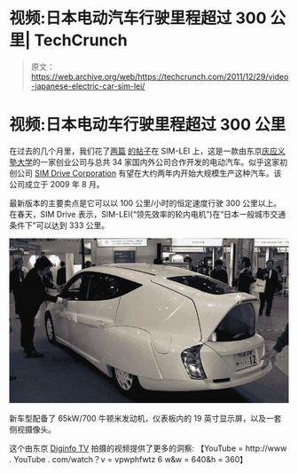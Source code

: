 # 视频:日本电动汽车行驶里程超过 300 公里| TechCrunch

> 原文：<https://web.archive.org/web/https://techcrunch.com/2011/12/29/video-japanese-electric-car-sim-lei/>

# 视频:日本电动车行驶里程超过 300 公里

在过去的几个月里，我们花了[两篇](https://web.archive.org/web/20230308212219/https://techcrunch.com/2010/01/25/japan-prepares-new-electric-car-for-launch-in-2013/) [的帖子](https://web.archive.org/web/20230308212219/https://techcrunch.com/2011/04/01/sim-lei-japans-newest-electric-car-reaches-333km-driving-range-and-its-fast/)在 SIM-LEI 上，这是一款由东京[庆应义塾大学](https://web.archive.org/web/20230308212219/http://www.keio.ac.jp/)的一家创业公司与总共 34 家国内外公司合作开发的电动汽车。似乎这家初创公司 [SIM Drive Corporation](https://web.archive.org/web/20230308212219/http://www.sim-drive.com/english/index.html) 有望在大约两年内开始大规模生产这种汽车。该公司成立于 2009 年 8 月。

最新版本的主要卖点是它可以以 100 公里/小时的恒定速度行驶 300 公里以上。在春天，SIM Drive 表示，SIM-LEI(“领先效率的轮内电机”)在“日本一般城市交通条件下”可以达到 333 公里。

[![](img/7b0f8d4c20bc587cc74e5dd5aa4ff870.png "Picture 1")](https://web.archive.org/web/20230308212219/https://techcrunch.com/wp-content/uploads/2011/12/picture-14.png)

新车型配备了 65kW/700 牛顿米发动机，仪表板内的 19 英寸显示屏，以及一套侧视摄像头。

这个由东京 [Diginfo TV](https://web.archive.org/web/20230308212219/http://www.youtube.com/redirect?q=http%3A%2F%2Fdiginfo.tv%2F&session_token=OSq9uPDosbMImkkesbcB_LETe_18MTMyNTI0NzAzMUAxMzI1MTYwNjMx) 拍摄的视频提供了更多的洞察:
【YouTube = http://www . YouTube . com/watch？v = vpwphfwtz 6 w&w = 640&h = 360】